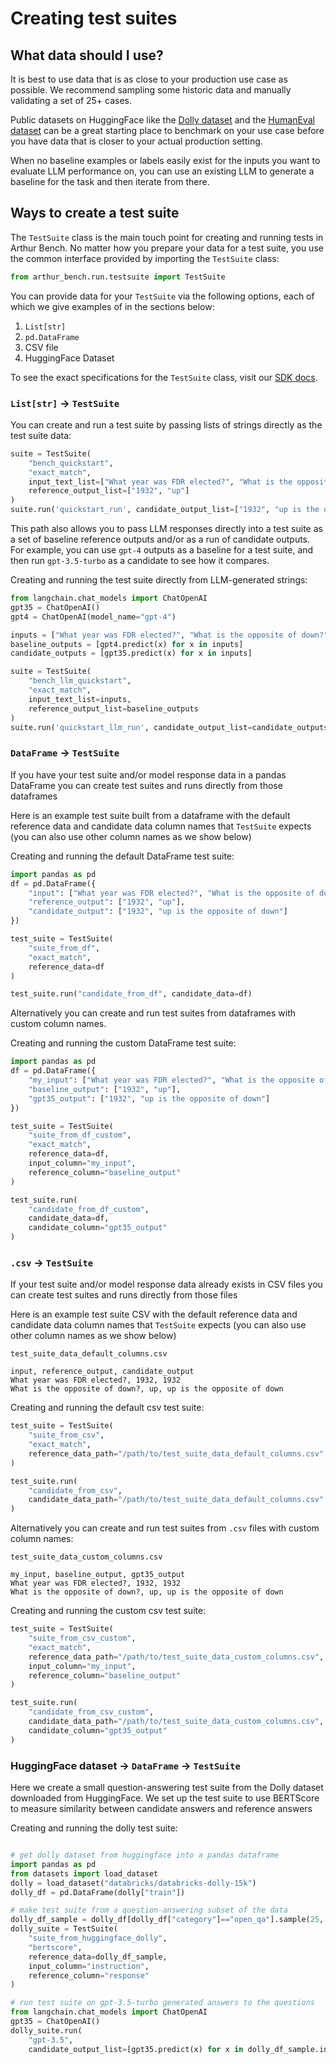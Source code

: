 # Creating test suites

## What data should I use?

It is best to use data that is as close to your production use case as possible. We recommend sampling some historic data and manually validating a set of 25+ cases.

Public datasets on HuggingFace like the [Dolly dataset](https://huggingface.co/datasets/databricks/databricks-dolly-15k) and the [HumanEval dataset](https://huggingface.co/datasets/openai_humaneval) can be a great starting place to benchmark on your use case before you have data that is closer to your actual production setting.

When no baseline examples or labels easily exist for the inputs you want to evaluate LLM performance on, you can use an existing LLM to generate a baseline for the task and then iterate from there.

## Ways to create a test suite

The `TestSuite` class is the main touch point for creating and running tests in Arthur Bench. No matter how you prepare your data for a test suite, you use the common interface provided by importing the `TestSuite` class:

```python
from arthur_bench.run.testsuite import TestSuite
```

You can provide data for your `TestSuite` via the following options, each of which we give examples of in the sections below:
1. `List[str]`
2. `pd.DataFrame`
3. CSV file
4. HuggingFace Dataset

To see the exact specifications for the `TestSuite` class, visit our [SDK docs](https://bench.readthedocs.io/en/latest/sdk/arthur_bench.run.html#arthur_bench.run.testsuite.TestSuite).

### `List[str]` -> `TestSuite`

You can create and run a test suite by passing lists of strings directly as the test suite data:

```python
suite = TestSuite(
    "bench_quickstart", 
    "exact_match",
    input_text_list=["What year was FDR elected?", "What is the opposite of down?"], 
    reference_output_list=["1932", "up"]
)
suite.run('quickstart_run', candidate_output_list=["1932", "up is the opposite of down"])
```

This path also allows you to pass LLM responses directly into a test suite as a set of baseline reference outputs and/or as a run of candidate outputs. For example, you can use `gpt-4` outputs as a baseline for a test suite, and then run `gpt-3.5-turbo` as a candidate to see how it compares.

Creating and running the test suite directly from LLM-generated strings:

```python
from langchain.chat_models import ChatOpenAI
gpt35 = ChatOpenAI()
gpt4 = ChatOpenAI(model_name="gpt-4")

inputs = ["What year was FDR elected?", "What is the opposite of down?"]
baseline_outputs = [gpt4.predict(x) for x in inputs]
candidate_outputs = [gpt35.predict(x) for x in inputs]

suite = TestSuite(
    "bench_llm_quickstart", 
    "exact_match",
    input_text_list=inputs, 
    reference_output_list=baseline_outputs
)
suite.run('quickstart_llm_run', candidate_output_list=candidate_outputs)
```

### `DataFrame` -> `TestSuite`

If you have your test suite and/or model response data in a pandas DataFrame you can create test suites and runs directly from those dataframes

Here is an example test suite built from a dataframe with the default reference data and candidate data column names that `TestSuite` expects (you can also use other column names as we show below)

Creating and running the default DataFrame test suite:

```python
import pandas as pd
df = pd.DataFrame({
    "input": ["What year was FDR elected?", "What is the opposite of down?"],
    "reference_output": ["1932", "up"],
    "candidate_output": ["1932", "up is the opposite of down"]
})

test_suite = TestSuite(
    "suite_from_df", 
    "exact_match", 
    reference_data=df
)

test_suite.run("candidate_from_df", candidate_data=df)
```

Alternatively you can create and run test suites from dataframes with custom column names.

Creating and running the custom DataFrame test suite:

```python
import pandas as pd
df = pd.DataFrame({
    "my_input": ["What year was FDR elected?", "What is the opposite of down?"],
    "baseline_output": ["1932", "up"],
    "gpt35_output": ["1932", "up is the opposite of down"]
})

test_suite = TestSuite(
    "suite_from_df_custom", 
    "exact_match", 
    reference_data=df,
    input_column="my_input",
    reference_column="baseline_output"
)

test_suite.run(
    "candidate_from_df_custom", 
    candidate_data=df, 
    candidate_column="gpt35_output"
)
```

### `.csv` -> `TestSuite`

If your test suite and/or model response data already exists in CSV files you can create test suites and runs directly from those files

Here is an example test suite CSV with the default reference data and candidate data column names that `TestSuite` expects (you can also use other column names as we show below)

`test_suite_data_default_columns.csv`
```csv
input, reference_output, candidate_output
What year was FDR elected?, 1932, 1932
What is the opposite of down?, up, up is the opposite of down
```

Creating and running the default csv test suite:

```python
test_suite = TestSuite(
    "suite_from_csv", 
    "exact_match", 
    reference_data_path="/path/to/test_suite_data_default_columns.csv"
)

test_suite.run(
    "candidate_from_csv", 
    candidate_data_path="/path/to/test_suite_data_default_columns.csv"
)
```

Alternatively you can create and run test suites from `.csv` files with custom column names:

`test_suite_data_custom_columns.csv`
```csv
my_input, baseline_output, gpt35_output
What year was FDR elected?, 1932, 1932
What is the opposite of down?, up, up is the opposite of down
```

Creating and running the custom csv test suite:

```python
test_suite = TestSuite(
    "suite_from_csv_custom", 
    "exact_match", 
    reference_data_path="/path/to/test_suite_data_custom_columns.csv",
    input_column="my_input",
    reference_column="baseline_output"
)

test_suite.run(
    "candidate_from_csv_custom", 
    candidate_data_path="/path/to/test_suite_data_custom_columns.csv",
    candidate_column="gpt35_output"
)
```

### HuggingFace dataset -> `DataFrame` -> `TestSuite`

Here we create a small question-answering test suite from the Dolly dataset downloaded from HuggingFace. We set up the test suite to use BERTScore to measure similarity between candidate answers and reference answers

Creating and running the dolly test suite:

```python

# get dolly dataset from huggingface into a pandas dataframe
import pandas as pd
from datasets import load_dataset
dolly = load_dataset("databricks/databricks-dolly-15k")
dolly_df = pd.DataFrame(dolly["train"])

# make test suite from a question-answering subset of the data
dolly_df_sample = dolly_df[dolly_df["category"]=="open_qa"].sample(25, random_state=278487)
dolly_suite = TestSuite(
    "suite_from_huggingface_dolly", 
    "bertscore", 
    reference_data=dolly_df_sample,
    input_column="instruction",
    reference_column="response"
)

# run test suite on gpt-3.5-turbo generated answers to the questions
from langchain.chat_models import ChatOpenAI
gpt35 = ChatOpenAI()
dolly_suite.run(
    "gpt-3.5", 
    candidate_output_list=[gpt35.predict(x) for x in dolly_df_sample.instruction])
```
